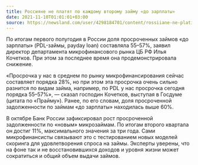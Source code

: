 ```yaml
---
title: Россияне не платят по каждому второму займу «до зарплаты»
date: 2021-11-10T01:01:01+03:00
source: https://newsland.com/user/4298184701/content/rossiiane-ne-platiat-po-kazhdomu-vtoromu-zaimu-do-zarplaty/7504454
---
```


По итогам первого полугодия в России доля просроченных займов «до зарплаты» (PDL-займы, payday loan) составляла 55–57%, заявил директор департамента микрофинансового рынка ЦБ РФ Илья Кочетков. При этом за последнее время она продемонстрировала снижение.

«Просрочка у нас в среднем по рынку микрофинансирования сейчас составляет порядка 28%, но при этом эта просрочка очень сильно разнится по видам займа, например, по PDL у нас просрочка сегодня порядка 55–57%», — сказал господин Кочетков, выступая в Госдуме (цитата по «Прайму»). Ранее, по его словам, доля просроченной задолженности по займам «до зарплаты» находилась выше 60%.

В октябре Банк России зафиксировал рост просроченной задолженности по «новым» микрозаймам. По итогам второго квартала он достиг 11%, максимального значения за три года. Сами микрофинансисты связывают это с тестированием новых моделей скоринга для удовлетворения спроса на займы. Эксперты уверены, что на фоне так и не восстановившихся доходов и уровня жизни может сократиться и общий объем выдачи займов.